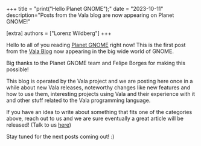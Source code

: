 +++
title = "print(\"Hello Planet GNOME\");"
date = "2023-10-11"
description="Posts from the Vala blog are now appearing on Planet GNOME!"

[extra]
authors = ["Lorenz Wildberg"]
+++

Hello to all of you reading [Planet GNOME](https://planet.gnome.org/) right now! This is the first post from the [Vala Blog](https://vala.dev/blog/) now appearing in the big wide world of GNOME.

Big thanks to the Planet GNOME team and Felipe Borges for making this possible!

This blog is operated by the Vala project and we are posting here once in a while about new Vala releases, noteworthy changes like new features and how to use them, interesting projects using Vala and their experience with it and other stuff related to the Vala programming language.

If you have an idea to write about something that fits one of the categories above, reach out to us and we are sure eventually a great article will be released! (Talk to us [here](https://vala.dev/#community))

Stay tuned for the next posts coming out! :)
